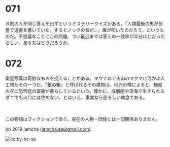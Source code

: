 

# 071

８割の人が同じ答えを出すというミステリークイズがある。「人類最後の男が部屋で遺書を書いていた。するとノックの音が…」誰が叩いたのだろう、というものだ。不思議なことにこの問題、つい最近までは答えの一致率が半分ほどだったらしい。あなたはどうだろうか。

# 072

衛星写真は奇妙なものを捉えることがある。マウナロア火山のマグマに浮かぶ人工物もその一つだ。『銀の箱』と呼ばれるその建物は、地元の噂によると、極度のダニ恐怖症の富豪が暮らしているという。確かに、成層圏や深海で生きられるダニでも火口には住めない。とはいえ、事実なら恐ろしい執念である。

<br>  
<br>  
この物語はフィクションであり、実在の人物・団体とは一切関係ありません。  

(c) 2019 jamcha (jamcha.aa@gmail.com).  

![cc by-nc-sa](https://i.creativecommons.org/l/by-nc-sa/4.0/88x31.png)  

